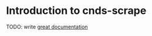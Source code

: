 # Introduction to cnds-scrape

TODO: write [great documentation](http://jacobian.org/writing/what-to-write/)
